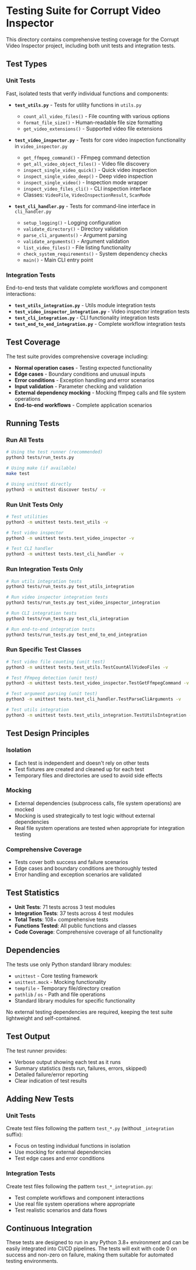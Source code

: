 # Testing Suite for Corrupt Video Inspector

This directory contains comprehensive testing coverage for the Corrupt Video Inspector project, including both unit tests and integration tests.

## Test Types

### Unit Tests
Fast, isolated tests that verify individual functions and components:

- **`test_utils.py`** - Tests for utility functions in `utils.py`
  - `count_all_video_files()` - File counting with various options
  - `format_file_size()` - Human-readable file size formatting  
  - `get_video_extensions()` - Supported video file extensions

- **`test_video_inspector.py`** - Tests for core video inspection functionality in `video_inspector.py`
  - `get_ffmpeg_command()` - FFmpeg command detection
  - `get_all_video_object_files()` - Video file discovery
  - `inspect_single_video_quick()` - Quick video inspection
  - `inspect_single_video_deep()` - Deep video inspection
  - `inspect_single_video()` - Inspection mode wrapper
  - `inspect_video_files_cli()` - CLI inspection interface
  - Classes: `VideoFile`, `VideoInspectionResult`, `ScanMode`

- **`test_cli_handler.py`** - Tests for command-line interface in `cli_handler.py`
  - `setup_logging()` - Logging configuration
  - `validate_directory()` - Directory validation
  - `parse_cli_arguments()` - Argument parsing
  - `validate_arguments()` - Argument validation
  - `list_video_files()` - File listing functionality
  - `check_system_requirements()` - System dependency checks
  - `main()` - Main CLI entry point

### Integration Tests
End-to-end tests that validate complete workflows and component interactions:

- **`test_utils_integration.py`** - Utils module integration tests
- **`test_video_inspector_integration.py`** - Video inspector integration tests
- **`test_cli_integration.py`** - CLI functionality integration tests
- **`test_end_to_end_integration.py`** - Complete workflow integration tests

## Test Coverage

The test suite provides comprehensive coverage including:

- **Normal operation cases** - Testing expected functionality
- **Edge cases** - Boundary conditions and unusual inputs
- **Error conditions** - Exception handling and error scenarios
- **Input validation** - Parameter checking and validation
- **External dependency mocking** - Mocking ffmpeg calls and file system operations
- **End-to-end workflows** - Complete application scenarios

## Running Tests

### Run All Tests
```bash
# Using the test runner (recommended)
python3 tests/run_tests.py

# Using make (if available)
make test

# Using unittest directly
python3 -m unittest discover tests/ -v
```

### Run Unit Tests Only
```bash
# Test utilities
python3 -m unittest tests.test_utils -v

# Test video inspector
python3 -m unittest tests.test_video_inspector -v

# Test CLI handler
python3 -m unittest tests.test_cli_handler -v
```

### Run Integration Tests Only
```bash
# Run utils integration tests
python3 tests/run_tests.py test_utils_integration

# Run video inspector integration tests
python3 tests/run_tests.py test_video_inspector_integration

# Run CLI integration tests
python3 tests/run_tests.py test_cli_integration

# Run end-to-end integration tests
python3 tests/run_tests.py test_end_to_end_integration
```

### Run Specific Test Classes
```bash
# Test video file counting (unit test)
python3 -m unittest tests.test_utils.TestCountAllVideoFiles -v

# Test FFmpeg detection (unit test)
python3 -m unittest tests.test_video_inspector.TestGetFfmpegCommand -v

# Test argument parsing (unit test)
python3 -m unittest tests.test_cli_handler.TestParseCliArguments -v

# Test utils integration
python3 -m unittest tests.test_utils_integration.TestUtilsIntegration -v
```

## Test Design Principles

### Isolation
- Each test is independent and doesn't rely on other tests
- Test fixtures are created and cleaned up for each test
- Temporary files and directories are used to avoid side effects

### Mocking
- External dependencies (subprocess calls, file system operations) are mocked
- Mocking is used strategically to test logic without external dependencies
- Real file system operations are tested when appropriate for integration testing

### Comprehensive Coverage
- Tests cover both success and failure scenarios
- Edge cases and boundary conditions are thoroughly tested
- Error handling and exception scenarios are validated

## Test Statistics

- **Unit Tests**: 71 tests across 3 test modules
- **Integration Tests**: 37 tests across 4 test modules
- **Total Tests**: 108+ comprehensive tests
- **Functions Tested**: All public functions and classes
- **Code Coverage**: Comprehensive coverage of all functionality

## Dependencies

The tests use only Python standard library modules:
- `unittest` - Core testing framework
- `unittest.mock` - Mocking functionality
- `tempfile` - Temporary file/directory creation
- `pathlib` / `os` - Path and file operations
- Standard library modules for specific functionality

No external testing dependencies are required, keeping the test suite lightweight and self-contained.

## Test Output

The test runner provides:
- Verbose output showing each test as it runs
- Summary statistics (tests run, failures, errors, skipped)
- Detailed failure/error reporting
- Clear indication of test results

## Adding New Tests

### Unit Tests
Create test files following the pattern `test_*.py` (without `_integration` suffix):
- Focus on testing individual functions in isolation
- Use mocking for external dependencies
- Test edge cases and error conditions

### Integration Tests  
Create test files following the pattern `test_*_integration.py`:
- Test complete workflows and component interactions
- Use real file system operations where appropriate
- Test realistic scenarios and data flows

## Continuous Integration

These tests are designed to run in any Python 3.8+ environment and can be easily integrated into CI/CD pipelines. The tests will exit with code 0 on success and non-zero on failure, making them suitable for automated testing environments.

